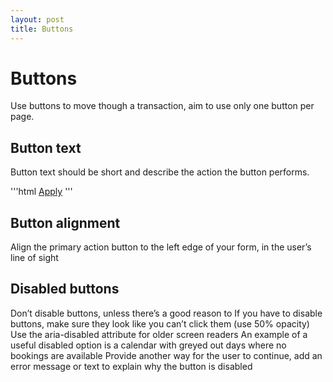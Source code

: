 ```yaml
---
layout: post
title: Buttons
---
```

# Buttons
Use buttons to move though a transaction, aim to use only one button per page.

## Button text

Button text should be short and describe the action the button performs.

'''html
<a class="btn btn-primary" href="#" target="_self">Apply</a>
'''

## Button alignment

Align the primary action button to the left edge of your form, in the user’s line of sight

## Disabled buttons

Don’t disable buttons, unless there’s a good reason to
If you have to disable buttons, make sure they look like you can’t click them (use 50% opacity)
Use the aria-disabled attribute for older screen readers
An example of a useful disabled option is a calendar with greyed out days where no bookings are available
Provide another way for the user to continue, add an error message or text to explain why the button is disabled
